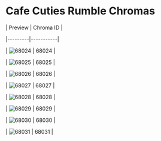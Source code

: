 # Cafe Cuties Rumble Chromas


| Preview | Chroma ID |

|---------|-----------|

| ![68024](https://raw.communitydragon.org/latest/plugins/rcp-be-lol-game-data/global/default/v1/champion-chroma-images/68/68024.png) | 68024 |

| ![68025](https://raw.communitydragon.org/latest/plugins/rcp-be-lol-game-data/global/default/v1/champion-chroma-images/68/68025.png) | 68025 |

| ![68026](https://raw.communitydragon.org/latest/plugins/rcp-be-lol-game-data/global/default/v1/champion-chroma-images/68/68026.png) | 68026 |

| ![68027](https://raw.communitydragon.org/latest/plugins/rcp-be-lol-game-data/global/default/v1/champion-chroma-images/68/68027.png) | 68027 |

| ![68028](https://raw.communitydragon.org/latest/plugins/rcp-be-lol-game-data/global/default/v1/champion-chroma-images/68/68028.png) | 68028 |

| ![68029](https://raw.communitydragon.org/latest/plugins/rcp-be-lol-game-data/global/default/v1/champion-chroma-images/68/68029.png) | 68029 |

| ![68030](https://raw.communitydragon.org/latest/plugins/rcp-be-lol-game-data/global/default/v1/champion-chroma-images/68/68030.png) | 68030 |

| ![68031](https://raw.communitydragon.org/latest/plugins/rcp-be-lol-game-data/global/default/v1/champion-chroma-images/68/68031.png) | 68031 |